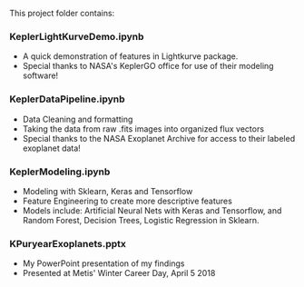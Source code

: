 This project folder contains:

### KeplerLightKurveDemo.ipynb
- A quick demonstration of features in Lightkurve package.
- Special thanks to NASA's KeplerGO office for use of their modeling software!

### KeplerDataPipeline.ipynb
- Data Cleaning and formatting
- Taking the data from raw .fits images into organized flux vectors
- Special thanks to the NASA Exoplanet Archive for access to their labeled exoplanet data!

### KeplerModeling.ipynb
- Modeling with Sklearn, Keras and Tensorflow
- Feature Engineering to create more descriptive features
- Models include: Artificial Neural Nets with Keras and Tensorflow, and Random Forest, Decision Trees, Logistic Regression in Sklearn.

### KPuryearExoplanets.pptx
- My PowerPoint presentation of my findings
- Presented at Metis' Winter Career Day, April 5 2018
